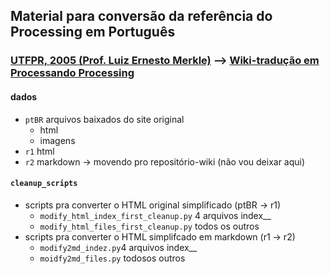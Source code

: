 ## Material para conversão da referência do Processing em Português 

### [UTFPR, 2005 (Prof. Luiz Ernesto Merkle)](http://www.dainf.ct.utfpr.edu.br/~merkle/processing/reference/ptBR/index.html) --> [Wiki-tradução em Processando Processing](https://github.com/arteprog/Processando-Processing/wiki)

#### dados
- `ptBR` arquivos baixados do site original
    - html
    - imagens
- `r1` html
- `r2` markdown -> movendo pro repositório-wiki
    (não vou deixar aqui)
 
#### `cleanup_scripts`
- scripts pra converter o HTML original simplificado (ptBR -> r1)
  - `modify_html_index_first_cleanup.py` 4 arquivos index__ 
  - `modify_html_files_first_cleanup.py` todos os outros
- scripts pra converter o HTML simplifcado em markdown (r1 -> r2)
  - `modify2md_indez.py`4 arquivos index__
  - `moidfy2md_files.py` todosos outros
